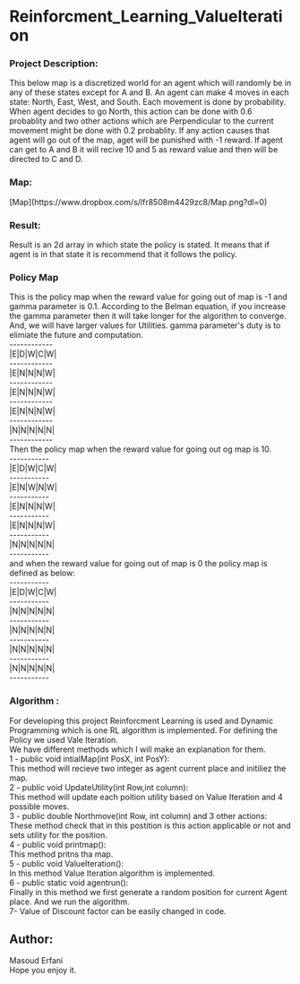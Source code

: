 # Reinforcment_Learning_ValueIteration

<h3> Project Description: </h3>
This below map is a discretized world for an agent which will randomly be in any of these states except for A and B.
An agent can make 4 moves in each state: North, East, West, and South. Each movement is done by probability.
When agent decides to go North, this action can be done with 0.6 probablity and two other actions which are Perpendicular to the
current movement might be done with 0.2 probablity. If any action causes that agent will go out of the map, aget will be punished with 
-1 reward. If agent can get to A and B it will recive 10 and 5 as reward value and then will be directed to C and D. </br>
<h3> Map:</h3>
[Map](https://www.dropbox.com/s/lfr8508m4429zc8/Map.png?dl=0) </br>
<h3> Result: </h3>
Result is an 2d array in which state the policy is stated. It means that if agent is in that state it is recommend that it follows the policy.
<h3> Policy Map </h3>
This is the policy map when the reward value for going out of map is -1 and gamma parameter is 0.1. 
According to the Belman equation, if you increase the gamma parameter then it will take longer for the algorithm to converge.</br>
And, we will have larger values for Utilities. gamma parameter's duty is to elimiate the future and computation.</br>
------------</br>
|E|D|W|C|W|</br>
------------</br>
|E|N|N|N|W|</br>
------------</br>
|E|N|N|N|W|</br>
------------</br>
|E|N|N|N|W|</br>
------------</br>
|N|N|N|N|N|</br>
------------</br>
Then the policy map when the reward value for going out og map is 10. </br>
-----------</br>
|E|D|W|C|W|</br>
-----------</br>
|E|N|W|N|W|</br>
-----------</br>
|E|N|N|N|W|</br>
-----------</br>
|E|N|N|N|W|</br>
-----------</br>
|N|N|N|N|N|</br>
-----------</br>
and when the reward value for going out of map is 0 the policy map is defined as below: </br>
-----------</br>
|E|D|W|C|W|</br>
-----------</br>
|N|N|N|N|N|</br>
-----------</br>
|N|N|N|N|N|</br>
-----------</br>
|N|N|N|N|N|</br>
-----------</br>
|N|N|N|N|N|</br>
-----------</br>

<h3> Algorithm : </h3>
For developing this project Reinforcment Learning is used and Dynamic Programming which is one RL algorithm is implemented.
For defining the Policy we used Vale Iteration. </br>
We have different methods which I will make an explanation for them. </br>
1 - public void intialMap(int PosX, int PosY): </br>
This method will recieve two integer as agent current place and initiliez the map. </br>
2 - public void  UpdateUtility(int Row,int column): </br>
This method will update each poition utility based on Value Iteration and 4 possible moves. </br>
3 - public double Northmove(int Row, int column) and 3 other actions: </br>
These method check that in this postition is this action applicable or not and sets utility for the position. </br>
4 - public void printmap(): </br>
This method pritns tha map. </br>
5 - public void ValueIteration(): </br>
In this method Value Iteration algorithm is implemented. </br>
6 - public static void agentrun(): </br>
Finally in this method we first generate a random position for current Agent place. And we run the algorithm. </br>
7- Value of Discount factor can be easily changed in code.</br>

<h2> Author:</h2>
Masoud Erfani </br>
Hope you enjoy it.

